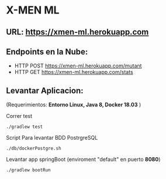 X-MEN ML
========

URL: https://xmen-ml.herokuapp.com
----------------------------------

Endpoints en la Nube: 
----------
+ HTTP POST https://xmen-ml.herokuapp.com/mutant
+ HTTP GET https://xmen-ml.herokuapp.com/stats

 

Levantar Aplicacion:
--------------------
(Requerimientos: **Entorno Linux, Java 8, Docker 18.03** )

Correr test
```
./gradlew test
```




Script Para levantar BDD PostrgreSQL

```
./db/dockerPostgre.sh
```

Levantar app springBoot (enviroment "default" en puerto **8080**)
 ```
./gradlew bootRun
```